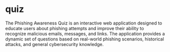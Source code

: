 # quiz
The Phishing Awareness Quiz is an interactive web application designed to educate users about phishing attempts and improve their ability to recognize malicious emails, messages, and links. The application provides a dynamic set of questions based on real-world phishing scenarios, historical attacks, and general cybersecurity knowledge.
